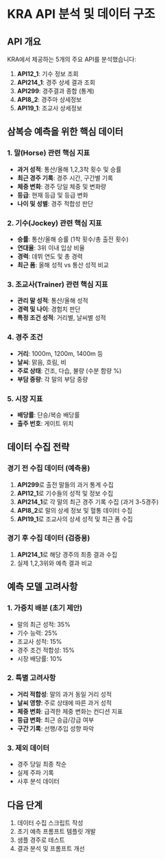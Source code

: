 # KRA API 분석 및 데이터 구조

## API 개요

KRA에서 제공하는 5개의 주요 API를 분석했습니다:
1. **API12_1**: 기수 정보 조회
2. **API214_1**: 경주 상세 결과 조회
3. **API299**: 경주결과 종합 (통계)
4. **API8_2**: 경주마 상세정보
5. **API19_1**: 조교사 상세정보

## 삼복승 예측을 위한 핵심 데이터

### 1. 말(Horse) 관련 핵심 지표
- **과거 성적**: 통산/올해 1,2,3착 횟수 및 승률
- **최근 경주 기록**: 경주 시간, 구간별 기록
- **체중 변화**: 경주 당일 체중 및 변화량
- **등급**: 현재 등급 및 등급 변화
- **나이 및 성별**: 경주 적합성 판단

### 2. 기수(Jockey) 관련 핵심 지표
- **승률**: 통산/올해 승률 (1착 횟수/총 출전 횟수)
- **연대율**: 3위 이내 입상 비율
- **경력**: 데뷔 연도 및 총 경력
- **최근 폼**: 올해 성적 vs 통산 성적 비교

### 3. 조교사(Trainer) 관련 핵심 지표
- **관리 말 성적**: 통산/올해 성적
- **경력 및 나이**: 경험치 판단
- **특정 조건 성적**: 거리별, 날씨별 성적

### 4. 경주 조건
- **거리**: 1000m, 1200m, 1400m 등
- **날씨**: 맑음, 흐림, 비
- **주로 상태**: 건조, 다습, 불량 (수분 함량 %)
- **부담 중량**: 각 말의 부담 중량

### 5. 시장 지표
- **배당률**: 단승/복승 배당률
- **출주 번호**: 게이트 위치

## 데이터 수집 전략

### 경기 전 수집 데이터 (예측용)
1. **API299**로 출전 말들의 과거 통계 수집
2. **API12_1**로 기수들의 성적 및 정보 수집
3. **API214_1**로 각 말의 최근 경주 기록 수집 (과거 3-5경주)
4. **API8_2**로 말의 상세 정보 및 혈통 데이터 수집
5. **API19_1**로 조교사의 상세 성적 및 최근 폼 수집

### 경기 후 수집 데이터 (검증용)
1. **API214_1**로 해당 경주의 최종 결과 수집
2. 실제 1,2,3위와 예측 결과 비교

## 예측 모델 고려사항

### 1. 가중치 배분 (초기 제안)
- 말의 최근 성적: 35%
- 기수 능력: 25%
- 조교사 성적: 15%
- 경주 조건 적합성: 15%
- 시장 배당률: 10%

### 2. 특별 고려사항
- **거리 적합성**: 말의 과거 동일 거리 성적
- **날씨 영향**: 주로 상태에 따른 과거 성적
- **체중 변화**: 급격한 체중 변화는 컨디션 지표
- **등급 변화**: 최근 승급/강급 여부
- **구간 기록**: 선행/추입 성향 파악

### 3. 제외 데이터
- 경주 당일 최종 착순
- 실제 주파 기록
- 사후 분석 데이터

## 다음 단계

1. 데이터 수집 스크립트 작성
2. 초기 예측 프롬프트 템플릿 개발
3. 샘플 경주로 테스트
4. 결과 분석 및 프롬프트 개선